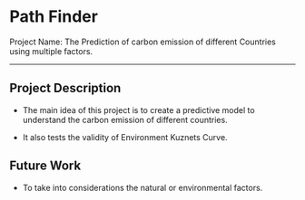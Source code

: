 
# Path Finder

Project Name: The Prediction of carbon emission of different Countries using multiple factors. 

---


## Project Description

* The main idea of this project is to create a predictive model to understand the carbon emission of different countries.

* It also tests the validity of Environment Kuznets Curve.


## Future Work


* To take into considerations the natural or environmental factors.

